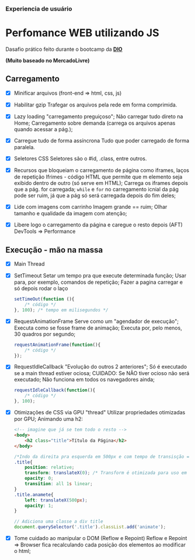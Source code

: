 ### Experiencia de usuário

# Perfomance WEB utilizando JS

Dasafio prático feito durante o bootcamp da **[DIO](https://web.digitalinnovation.one/)**

**(Muito baseado no MercadoLivre)**

## Carregamento
- [x] Minificar arquivos (front-end => html, css, js)

- [x] Habilitar gzip
    Trafegar os arquivos pela rede em forma comprimida.

- [x] Lazy loading
    "carregamento preguiçoso";
    Não carregar tudo direto na Home;
    Carregamento sobre demanda (carrega os arquivos apenas quando acessar a pág.);

- [x] Carregue tudo de forma assíncrona
    Tudo que poder carregado de forma paralela.

- [x] Seletores CSS
    Seletores são o #id, .class, entre outros.

- [x] Recursos que bloqueiam o carregamento de página como iframes, laços de repetição
    Ifrimes - código HTML que permite que m elemento seja exibido dentro de outro (só serve em HTML);
    Carrega os iframes depois que a pág. for carregada;
    `while` e `for` no carregamento icnial da pág pode ser ruim, já que a pág só será carregada depois do fim deles;

- [x] Lide com imagens com carrinho
    Imagem grande == ruim;
    Olhar tamanho e qualidade da imagem com atenção;

- [x] Libere logo o carregamento da página e caregue o resto depois (AFT)
    DevTools => Performance


## Execução - mão na massa
- [x] Main Thread
- [x] SetTimeout
    Setar um tempo pra que execute determinada função;
    Usar para, por exemplo, comandos de repetição;
        Fazer a pagina carregar e só depois rodar o laço
    ```js
    setTimeOut(function (){
        /* código */
    }, 100); /* tempo em milisegundos */
    ```
- [x] RequestAnimationFrame
    Serve como um "agendador de execução";
    Executa como se fosse frame de animação;
    Executa por, pelo menos, 30 quadros por segundo;
    ```js
    requestAnimationFrame(function(){
        /* código */
    });
    ```

- [x] RequestIdleCallback
    "Evolução do outros 2 anteriores";
    Só é executado se a main thread estiver ociosa;
    CUIDADO: Se NÃO tiver ocioso não será executado;
    Não funciona em todos os navegadores ainda;
    ```js
    requestIdleCallback(function(){
        /* código */
    }, 100);
    ```
- [x] Otimizações de CSS via GPU "thread"
    Utilizar propriedades otimizadas por GPU;
    Animando uma h2:
    ```html
    <!-- imagine que já se tem todo o resto -->
    <body>
        <h2 class="title">Título da Página</h2>
    </body>
    ```
    ```css
    /*Indo da direita pra esquerda em 500px e com tempo de transisção == 1s */
    .title{
        position: relative;
        transform: translateX(0); /* Transform é otimizada para uso em GPU */
        opacity: 0;
        transition: all 1s linear; 
    }
    .title.anamete{
        left: translateX(500px);
        opacity: 1;
    }
    ```
    ```js
    // Adiciona uma classe a div title
    document.querySelector('.title').classList.add('animate'); 

    ```

- [x] Tome cuidado ao manipular o DOM (Reflow e Repoint)
    Reflow e Repoint => Browser fica recalculando cada posição dos elementos ao modificar o html;
    